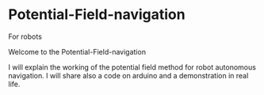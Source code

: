 # Potential-Field-navigation
For robots

Welcome to the Potential-Field-navigation

I will explain the working of the potential field method for robot autonomous navigation. I will share also a code on arduino and a demonstration in real life.
